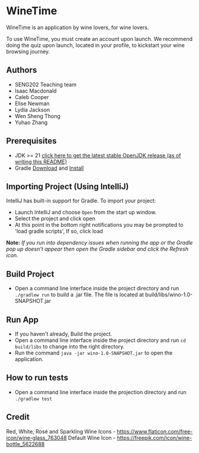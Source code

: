 # WineTime
WineTime is an application by wine lovers, for wine lovers. 

To use WineTime, you must create an account upon launch. We recommend doing the quiz upon launch, located in your profile, to kickstart your wine browsing journey.

## Authors
- SENG202 Teaching team
- Isaac Macdonald
- Caleb Cooper
- Elise Newman
- Lydia Jackson
- Wen Sheng Thong
- Yuhao Zhang

## Prerequisites
- JDK >= 21 [click here to get the latest stable OpenJDK release (as of writing this README)](https://jdk.java.net/18/)
- Gradle [Download](https://gradle.org/releases/) and [Install](https://gradle.org/install/)


## Importing Project (Using IntelliJ)
IntelliJ has built-in support for Gradle. To import your project:

- Launch IntelliJ and choose `Open` from the start up window.
- Select the project and click open
- At this point in the bottom right notifications you may be prompted to 'load gradle scripts', If so, click load

**Note:** *If you run into dependency issues when running the app or the Gradle pop up doesn't appear then open the Gradle sidebar and click the Refresh icon.*

## Build Project
- Open a command line interface inside the project directory and run `./gradlew run` to build a .jar file. The file is located at build/libs/wino-1.0-SNAPSHOT.jar

## Run App
- If you haven't already, Build the project.
- Open a command line interface inside the project directory and run `cd build/libs` to change into the right directory.
- Run the command `java -jar wino-1.0-SNAPSHOT.jar` to open the application.

## How to run tests
- Open a command line interface inside the projection directory and run `./gradlew test`

## Credit
Red, White, Rosé and Sparkling Wine Icons - https://www.flaticon.com/free-icon/wine-glass_763048
Default Wine Icon - https://freepik.com/icon/wine-bottle_5622688
